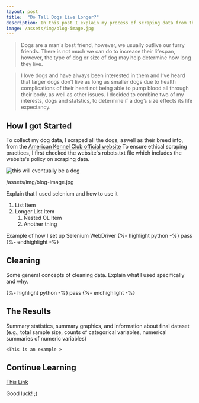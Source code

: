 ```yaml
---
layout: post
title:  "Do Tall Dogs Live Longer?"
description: In this post I explain my process of scraping data from the web while exploring the question of how height effects a dog's life expectancy.
image: /assets/img/blog-image.jpg
---
```



<blockquote> Dogs are a man's best friend, however, we usually outlive our furry friends. There is not much we can do to increase their lifespan, however, the type of dog or size of dog may help determine how long they live. </blockquote>
  
  
<blockquote> I love dogs and have always been interested in them and I’ve heard that larger dogs don’t live as long as smaller dogs due to health complications of their heart not being able to pump blood all through their body, as well as other issues. I decided to combine two of my interests, dogs and statstics, to determine if a dog’s size effects its life expectancy.</a>  </blockquote>

  

## How I got Started

To collect my dog data, I scraped all the dogs, aswell as their breed info, from the [American Kennel Club official website]([https://www.akc.org/dog-breeds/](https://www.geeksforgeeks.org/selenium-python-tutorial/)) To ensure ethical scraping practices, I first checked the website's robots.txt file which includes the website's policy on scraping data. 

![this will eventually be a dog](/assets/img/diving-horse.jpg)

/assets/img/blog-image.jpg


Explain that I used selenium and how to use it

1. List Item
2. Longer List Item
    1. Nested OL Item
    2. Another thing

Example of how I set up Selenium WebDriver
{%- highlight python -%}
pass
{%- endhighlight -%}


## Cleaning

Some general concepts of cleaning data. Explain what I used specifically and why.

{%- highlight python -%}
pass
{%- endhighlight -%}

## The Results

Summary statistics, summary graphics, and information about final dataset (e.g., total sample size, counts of categorical variables, numerical summaries of numeric variables)


	<This is an example >


## Continue Learning

[This Link]([https://www.akc.org/dog-breeds/](https://www.geeksforgeeks.org/selenium-python-tutorial/))


Good luck! ;)
